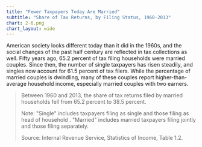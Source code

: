 ```yaml
---
title: "Fewer Taxpayers Today Are Married"
subtitle: "Share of Tax Returns, by Filing Status, 1960-2013"
chart: 2-6.png
chart_layout: wide
---
```

American society looks different today than it did in the 1960s, and the social changes of the past half century are reflected in tax collections as well. Fifty years ago, 65.2 percent of tax filing households were married couples. Since then, the number of single taxpayers has risen steadily, and singles now account for 61.5 percent of tax filers. While the percentage of married couples is dwindling, many of these couples report higher-than-average household income, especially married couples with two earners.						

> Between 1960 and 2013, the share of tax returns filed by married households fell from 65.2 percent to 38.5 percent.
>
> Note: "Single" includes taxpayers filing as single and those filing as head of household . "Married" includes married taxpayers filing jointly and those filing separately. 					
>
> Source: Internal Revenue Service, Statistics of Income, Table 1.2.
